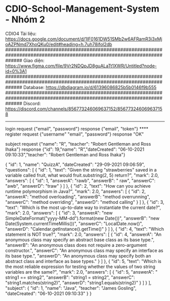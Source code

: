 # CDIO-School-Management-System - Nhóm 2
CDIO4
Tài liệu: https://docs.google.com/document/d/1IF0161DW51SMb2w6AFRamR3i3xMjoAZPNmd7XhoQKu0/edit#heading=h.7uh78ifol2db
######################################################################################################################
Giao diện: https://www.figma.com/file/9Vr2NDQpJD8guALaTt1XWR/Untitled?node-id=0%3A1
######################################################################################################################
Database: https://dbdiagram.io/d/61396086825b5b0146f9b555
######################################################################################################################
Discord: https://discord.com/channels/856773246069637152/856773246069637158


*****
login 
     request {"email", "password"}
     response {"email", "token"}
     ****
 register
     request {"username" "email", "password"}
     response "OK"

 subject 
     request {"name": "R", "teacher": "Robert Gentleman and Ross Ihaka"}
     response {"id": 19,"name": "R","dateCreated": "06-10-2021 09:10:33","teacher": "Robert Gentleman and Ross Ihaka"}
     
     
     
     
     
     
 
{
    "id": 1,
    "name": "QuizzA",
    "dateCreated": "29-09-2021 09:06:59",
    "questions": [
        {
            "id": 1,
            "text": "Given the string \"strawberries\" saved in a variable called fruit, what would fruit.substring(2, 5) return?",
            "mark": 2.0,
            "answers": [
                {
                    "id": 1,
                    "answerA": "rawb",
                    "answerB": " raw",
                    "answerC": "awb",
                    "answerD": "traw"
                }
            ]
        },
        {
            "id": 2,
            "text": "How can you achieve runtime polymorphism in Java?",
            "mark": 2.0,
            "answers": [
                {
                    "id": 2,
                    "answerA": "method overloading",
                    "answerB": "method overrunning",
                    "answerC": "method overriding",
                    "answerD": "method calling"
                }
            ]
        },
        {
            "id": 3,
            "text": "Which is the most up-to-date way to instantiate the current date?",
            "mark": 2.0,
            "answers": [
                {
                    "id": 3,
                    "answerA": "new SimpleDateFormat(\"yyyy-MM-dd\").format(new Date())",
                    "answerB": "new Date(System.currentTimeMillis())",
                    "answerC": "LocalDate.now()",
                    "answerD": "Calendar.getInstance().getTime()"
                }
            ]
        },
        {
            "id": 4,
            "text": "Which statement is NOT true?",
            "mark": 2.0,
            "answers": [
                {
                    "id": 4,
                    "answerA": "An anonymous class may specify an abstract base class as its base type.",
                    "answerB": "An anonymous class does not require a zero-argument constructor.",
                    "answerC": "An anonymous class may specify an interface as its base type.",
                    "answerD": "An anonymous class may specify both an abstract class and interface as base types."
                }
            ]
        },
        {
            "id": 5,
            "text": "Which is the most reliable expression for testing whether the values of two string variables are the same?",
            "mark": 2.0,
            "answers": [
                {
                    "id": 5,
                    "answerA": " string1 == string2",
                    "answerB": "string1 = string2",
                    "answerC": "string1.matches(string2)",
                    "answerD": "string1.equals(string2)"
                }
            ]
        }
    ],
    "subject": {
        "id": 1,
        "name": "Java",
        "teacher": "James Gosling",
        "dateCreated": "06-10-2021 09:10:33"
    }
}
